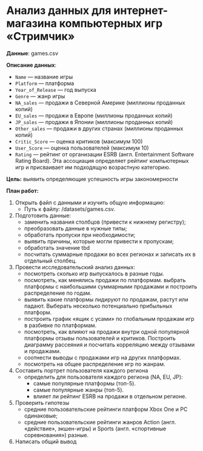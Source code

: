 # Анализ данных для интернет-магазина компьютерных игр «Стримчик»

__Данные__: games.csv

__Описание данных__: 
- `Name` — название игры
- `Platform` — платформа
- `Year_of_Release` — год выпуска
- `Genre` — жанр игры
- `NA_sales` — продажи в Северной Америке (миллионы проданных копий)
- `EU_sales` — продажи в Европе (миллионы проданных копий)
- `JP_sales` — продажи в Японии (миллионы проданных копий)
- `Other_sales` — продажи в других странах (миллионы проданных копий)
- `Critic_Score` — оценка критиков (максимум 100)
- `User_Score` — оценка пользователей (максимум 10)
- `Rating` — рейтинг от организации ESRB (англ. Entertainment Software Rating Board). Эта ассоциация определяет рейтинг компьютерных игр и присваивает им подходящую возрастную категорию.

__Цель:__ выявить определяющие успешность игры закономерности


__План работ:__
1. Открыть файл с данными и изучить общую информацию:
    - Путь к файлу: /datasets/games.csv.
2. Подготовить данные:
    - заменить названия столбцов (привести к нижнему регистру);
    - преобразовать данные в нужные типы;
    - обработать пропуски при необходимости;
    - выявить причины, которые могли привести к пропускам;
    - обработать значение tbd
    - посчитать суммарные продажи во всех регионах и записать их в отдельный столбец.
3. Провести исследовательский анализ данных:
    - посмотреть сколько игр выпускалось в разные годы.    
    - посмотреть, как менялись продажи по платформам. выбрать платформы с наибольшими суммарными продажами и построить распределение по годам.
    - выявить какие платформы лидируют по продажам, растут или падают. Выберать несколько потенциально прибыльных платформ.
    - построить график «ящик с усами» по глобальным продажам игр в разбивке по платформам.
    - посмотреть, как влияют на продажи внутри одной популярной платформы отзывы пользователей и критиков. Построить диаграмму рассеяния и посчитать корреляцию между отзывами и продажами.
    - соотнести выводы с продажами игр на других платформах.
    - посмотреть на общее распределение игр по жанрам. 
4. Составить портрет пользователя каждого региона
    - определить для пользователя каждого региона (NA, EU, JP):
        - самые популярные платформы (топ-5).
        - самые популярные жанры (топ-5).
        - влияет ли рейтинг ESRB на продажи в отдельном регионе.
5. Проверить гипотезы
    - средние пользовательские рейтинги платформ Xbox One и PC одинаковые;
    - средние пользовательские рейтинги жанров Action (англ. «действие», экшен-игры) и Sports (англ. «спортивные соревнования») разные.
6. Написать общий вывод
